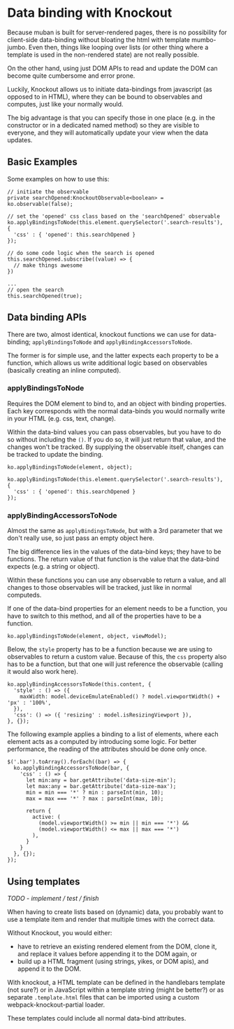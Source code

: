 # Data binding with Knockout

Because muban is built for server-rendered pages, there is no possibility for client-side
data-binding without bloating the html with template mumbo-jumbo. Even then, things like
looping over lists (or other thing where a template is used in the non-rendered state) are not
really possible.

On the other hand, using just DOM APIs to read and update the DOM can become quite cumbersome and
error prone.

Luckily, Knockout allows us to initiate data-bindings from javascript (as opposed to in HTML),
where they can be bound to observables and computes, just like your normally would.

The big advantage is that you can specify those in one place (e.g. in the constructor or in a
dedicated named method) so they are visible to everyone, and they will automatically update
your view when the data updates.

## Basic Examples

Some examples on how to use this:

```
// initiate the observable
private searchOpened:KnockoutObservable<boolean> = ko.observable(false);

// set the 'opened' css class based on the 'searchOpened' observable
ko.applyBindingsToNode(this.element.querySelector('.search-results'), {
  'css' : { 'opened': this.searchOpened }
});

// do some code logic when the search is opened
this.searchOpened.subscribe((value) => {
  // make things awesome
})

...
// open the search
this.searchOpened(true);
```

## Data binding APIs

There are two, almost identical, knockout functions we can use for data-binding;
`applyBindingsToNode` and `applyBindingAccessorsToNode`.

The former is for simple use, and the latter expects each property to be a function, which
allows us write additional logic based on observables (basically creating an inline computed).

### applyBindingsToNode

Requires the DOM element to bind to, and an object with binding properties. Each key corresponds
with the normal data-binds you would normally write in your HTML (e.g. css, text, change).

Within the data-bind values you can pass observables, but you have to do so without including
the `()`. If you do so, it will just return that value, and the changes won't be tracked.
By supplying the observable itself, changes can be tracked to update the binding.

```
ko.applyBindingsToNode(element, object);
```

```
ko.applyBindingsToNode(this.element.querySelector('.search-results'), {
  'css' : { 'opened': this.searchOpened }
});
```

### applyBindingAccessorsToNode

Almost the same as `applyBindingsToNode`, but with a 3rd parameter that we don't really use,
so just pass an empty object here.

The big difference lies in the values of the data-bind keys; they have to be functions. The
return value of that function is the value that the data-bind expects (e.g. a string or object).

Within these functions you can use any observable to return a value, and all changes to those
observables will be tracked, just like in normal computeds.

If one of the data-bind properties for an element needs to be a function, you have to switch to
this method, and all of the properties have to be a function.

```
ko.applyBindingsToNode(element, object, viewModel);
```

Below, the `style` property has to be a function because we are using to observables to return
a custom value. Because of this, the `css` property also has to be a function, but that one
will just reference the observable (calling it would also work here).

```
ko.applyBindingAccessorsToNode(this.content, {
  'style' : () => ({
    maxWidth: model.deviceEmulateEnabled() ? model.viewportWidth() + 'px' : '100%',
  }),
  'css': () => ({ 'resizing' : model.isResizingViewport }),
}, {});
```

The following example  applies a binding to a list of elements, where each element acts as a
computed by introducing some logic. For better performance, the reading of the attributes
should be done only once.

```
$('.bar').toArray().forEach((bar) => {
  ko.applyBindingAccessorsToNode(bar, {
    'css' : () => {
      let min:any = bar.getAttribute('data-size-min');
      let max:any = bar.getAttribute('data-size-max');
      min = min === '*' ? min : parseInt(min, 10);
      max = max === '*' ? max : parseInt(max, 10);

      return {
        active: (
          (model.viewportWidth() >= min || min === '*') &&
          (model.viewportWidth() <= max || max === '*')
        ),
      }
    }
  }, {});
});
```

## Using templates

_TODO - implement / test / finish_

When having to create lists based on (dynamic) data, you probably want to use a template item
and render that multiple times with the correct data.

Without Knockout, you would either:
* have to retrieve an existing rendered element from the DOM, clone it, and replace it values
  before appending it to the DOM again, or
* build up a HTML fragment (using strings, yikes, or DOM apis), and append it to the DOM.

With knockout, a HTML template can be defined in the handlebars template (not sure?) or in
JavaScript within a template string (might be better?) or as separate `.template.html` files that
can be imported using a custom webpack-knockout-partial loader.

These templates could include all normal data-bind attributes.
